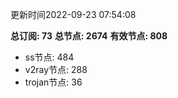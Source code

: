更新时间2022-09-23 07:54:08

**总订阅: 73**
**总节点: 2674**
**有效节点: 808**
- ss节点: 484
- v2ray节点: 288
- trojan节点: 36
